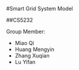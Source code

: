 #Smart Grid System Model

##CS5232

Group Member:

* Miao Qi
* Huang Mengyin
* Zhang Xuqian
* Lu Yifan 

